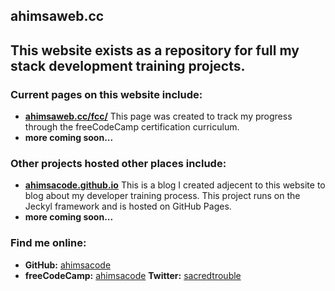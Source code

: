 ## ahimsaweb.cc

This website exists as a repository for full my stack development training projects.
---
### Current pages on this website include:
- **[ahimsaweb.cc/fcc/](/fcc/)**
This page was created to track my progress through the freeCodeCamp certification curriculum.
- **more coming soon...**

### Other projects hosted other places include:</h4>
- **[ahimsacode.github.io](https://ahimsacode.github.io)**
This is a blog I created adjecent to this website to blog about my developer training process. This project runs on the Jeckyl framework and is hosted on GitHub Pages.
- **more coming soon...**


### Find me online:</h4>
- **GitHub:** [ahimsacode](https://github.com/ahimsacode)
- **freeCodeCamp:** [ahimsacode](https://www.freecodecamp.org/ahimsacode)
**Twitter:** [sacredtrouble](https://twitter.com/sacredtrouble)
